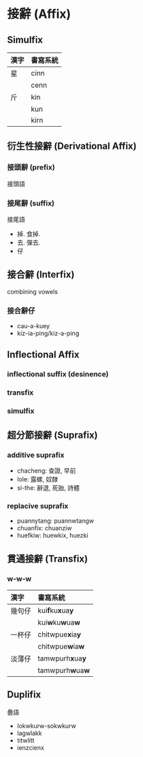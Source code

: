 # 接辭 (Affix)

## Simulfix

| 漢字 | 書寫系統 |
| :--- | :--- |
| 星 | cinn |
|| cenn |
| 斤 | kin |
|| kun |
|| kirn |

## 衍生性接辭 (Derivational Affix)

### 接頭辭 (prefix)

接頭語

### 接尾辭 (suffix)

接尾語

* 掉. 食掉.
* 去. 彈去.
* 仔

## 接合辭 (Interfix)

combining vowels

### 接合辭仔

* cau-a-kuey
* kiz-ia-ping/kiz-a-ping

## Inflectional Affix

### inflectional suffix (desinence)

### transfix

### simulfix

## 超分節接辭 (Suprafix)

### additive suprafix

* chacheng: 查證, 早前
* lole: 露螺, 奴隸
* si-the: 辭退, 死胎, 詩體

### replacive suprafix

* puannytang: puannwtangw
* chuanfix: chuanziw
* huefkiw: huewkix, huezki

## 貫通接辭 (Transfix)

### w-w-w

| 漢字 | 書寫系統 |
| :--- | :--- |
| 幾句仔 | kui**f**ku**x**ua**y** |
|| kui**w**ku**w**ua**w** |
| 一杯仔 | chitwpue**x**ia**y** |
|| chitwpue**w**ia**w** |
| 淡薄仔 | tamwpurh**x**ua**y** |
|| tamwpurh**w**ua**w** |

## Duplifix

疊語

* lokwkurw-sokwkurw
* lagwlakk
* titwlitt
* ienzcienx

